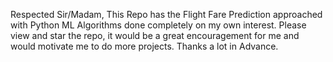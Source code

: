 Respected Sir/Madam, 
                    This Repo has the Flight Fare Prediction approached with Python ML Algorithms done completely on my own interest. Please view and star the repo, it would be a great encouragement  for me and would motivate me to do more projects. Thanks a lot in Advance.
